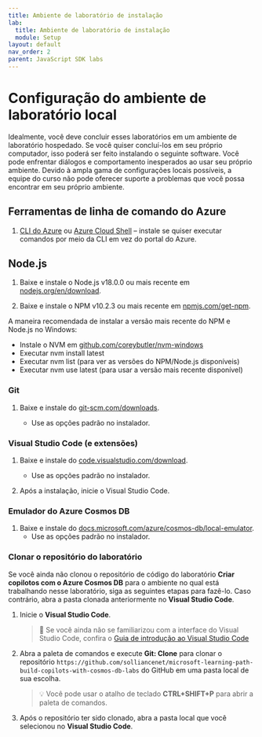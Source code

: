 ```yaml
---
title: Ambiente de laboratório de instalação
lab:
  title: Ambiente de laboratório de instalação
  module: Setup
layout: default
nav_order: 2
parent: JavaScript SDK labs
---
```


# Configuração do ambiente de laboratório local

Idealmente, você deve concluir esses laboratórios em um ambiente de laboratório hospedado. Se você quiser concluí-los em seu próprio computador, isso poderá ser feito instalando o seguinte software. Você pode enfrentar diálogos e comportamento inesperados ao usar seu próprio ambiente. Devido à ampla gama de configurações locais possíveis, a equipe do curso não pode oferecer suporte a problemas que você possa encontrar em seu próprio ambiente.

## Ferramentas de linha de comando do Azure

1. [CLI do Azure](https://docs.microsoft.com/cli/azure/?view=azure-cli-latest) ou [Azure Cloud Shell](https://shell.azure.com) – instale se quiser executar comandos por meio da CLI em vez do portal do Azure.

## Node.js

1. Baixe e instale o Node.js v18.0.0 ou mais recente em [nodejs.org/en/download].

1. Baixe e instale o NPM v10.2.3 ou mais recente em [npmjs.com/get-npm].

A maneira recomendada de instalar a versão mais recente do NPM e Node.js no Windows:

- Instale o NVM em [github.com/coreybutler/nvm-windows]
- Executar nvm install latest
- Executar nvm list (para ver as versões do NPM/Node.js disponíveis)
- Executar nvm use latest (para usar a versão mais recente disponível)

### Git

1. Baixe e instale do [git-scm.com/downloads].

    - Use as opções padrão no instalador.

### Visual Studio Code (e extensões)

1. Baixe e instale do [code.visualstudio.com/download].

    - Use as opções padrão no instalador.

1. Após a instalação, inicie o Visual Studio Code.

### Emulador do Azure Cosmos DB

1. Baixe e instale do [docs.microsoft.com/azure/cosmos-db/local-emulator].
    - Use as opções padrão no instalador.

### Clonar o repositório do laboratório

Se você ainda não clonou o repositório de código do laboratório **Criar copilotos com o Azure Cosmos DB** para o ambiente no qual está trabalhando nesse laboratório, siga as seguintes etapas para fazê-lo. Caso contrário, abra a pasta clonada anteriormente no **Visual Studio Code**.

1. Inicie o **Visual Studio Code**.

    > &#128221; Se você ainda não se familiarizou com a interface do Visual Studio Code, confira o [Guia de introdução ao Visual Studio Code][code.visualstudio.com/docs/getstarted]

1. Abra a paleta de comandos e execute **Git: Clone** para clonar o repositório ``https://github.com/solliancenet/microsoft-learning-path-build-copilots-with-cosmos-db-labs`` do GitHub em uma pasta local de sua escolha.

    > &#128161; Você pode usar o atalho de teclado **CTRL+SHIFT+P** para abrir a paleta de comandos.

1. Após o repositório ter sido clonado, abra a pasta local que você selecionou no **Visual Studio Code**.

[code.visualstudio.com/docs/getstarted]: https://code.visualstudio.com/docs/getstarted/tips-and-tricks

[docs.microsoft.com/azure/cosmos-db/local-emulator]: https://docs.microsoft.com/azure/cosmos-db/local-emulator#download-the-emulator
[code.visualstudio.com/download]: https://code.visualstudio.com/download
[git-scm.com/downloads]: https://git-scm.com/downloads
[nodejs.org/en/download]: https://nodejs.org/en/download
[npmjs.com/get-npm]: https://npmjs.com/get-npm
[github.com/coreybutler/nvm-windows]: https://github.com/coreybutler/nvm-windows
